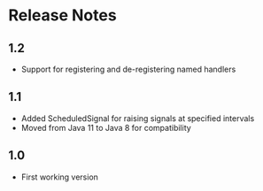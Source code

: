 # Release Notes
1.2
---
* Support for registering and de-registering named handlers

1.1
---
* Added ScheduledSignal for raising signals at specified intervals
* Moved from Java 11 to Java 8 for compatibility

1.0
---
* First working version
